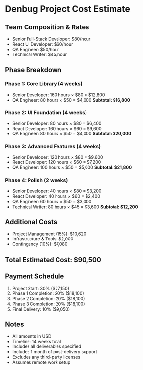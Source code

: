 # Denbug Project Cost Estimate

## Team Composition & Rates
- Senior Full-Stack Developer: $80/hour
- React UI Developer: $60/hour
- QA Engineer: $50/hour
- Technical Writer: $45/hour

## Phase Breakdown

### Phase 1: Core Library (4 weeks)
- Senior Developer: 160 hours × $80 = $12,800
- QA Engineer: 80 hours × $50 = $4,000
**Subtotal: $16,800**

### Phase 2: UI Foundation (4 weeks)
- Senior Developer: 80 hours × $80 = $6,400
- React Developer: 160 hours × $60 = $9,600
- QA Engineer: 80 hours × $50 = $4,000
**Subtotal: $20,000**

### Phase 3: Advanced Features (4 weeks)
- Senior Developer: 120 hours × $80 = $9,600
- React Developer: 120 hours × $60 = $7,200
- QA Engineer: 100 hours × $50 = $5,000
**Subtotal: $21,800**

### Phase 4: Polish (2 weeks)
- Senior Developer: 40 hours × $80 = $3,200
- React Developer: 40 hours × $60 = $2,400
- QA Engineer: 60 hours × $50 = $3,000
- Technical Writer: 80 hours × $45 = $3,600
**Subtotal: $12,200**

## Additional Costs
- Project Management (15%): $10,620
- Infrastructure & Tools: $2,000
- Contingency (10%): $7,080

## Total Estimated Cost: $90,500

## Payment Schedule
1. Project Start: 30% ($27,150)
2. Phase 1 Completion: 20% ($18,100)
3. Phase 2 Completion: 20% ($18,100)
4. Phase 3 Completion: 20% ($18,100)
5. Final Delivery: 10% ($9,050)

## Notes
- All amounts in USD
- Timeline: 14 weeks total
- Includes all deliverables specified
- Includes 1 month of post-delivery support
- Excludes any third-party licenses
- Assumes remote work setup